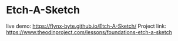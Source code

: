 # Etch-A-Sketch

live demo: https://flynx-byte.github.io/Etch-A-Sketch/
Project link: https://www.theodinproject.com/lessons/foundations-etch-a-sketch
